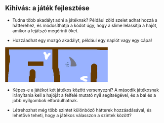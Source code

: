 ## Kihívás: a játék fejlesztése

- Tudna több akadályt adni a játéknak? Például zöld szelet adhat hozzá a hátteréhez, és módosíthatja a kódot úgy, hogy a slime lelassítja a hajót, amikor a lejátszó megérinti őket.

- Hozzáadhat egy mozgó akadályt, például egy naplót vagy egy cápa!

![screenshot](images/boat-obstacles.png)

- Képes-e a játékot két játékos között versenyezni? A második játékosnak irányítania kell a hajóját a felfelé mutató nyíl segítségével, és a bal és a jobb nyílgombok elfordulhatnak.

- Létrehozhat még több szintet különböző hátterek hozzáadásával, és lehetővé teheti, hogy a játékos válasszon a szintek között?